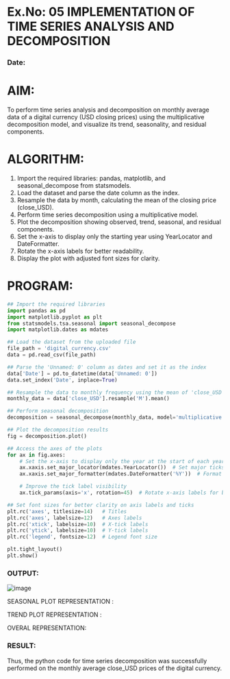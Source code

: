 # Ex.No: 05  IMPLEMENTATION OF TIME SERIES ANALYSIS AND DECOMPOSITION
### Date: 


# AIM:
To perform time series analysis and decomposition on monthly average data of a digital currency (USD closing prices) using the multiplicative decomposition model, and visualize its trend, seasonality, and residual components.

# ALGORITHM:
1. Import the required libraries: pandas, matplotlib, and seasonal_decompose from statsmodels.
2. Load the dataset and parse the date column as the index.
3. Resample the data by month, calculating the mean of the closing price (close_USD).
4. Perform time series decomposition using a multiplicative model.
5. Plot the decomposition showing observed, trend, seasonal, and residual components.
6. Set the x-axis to display only the starting year using YearLocator and DateFormatter.
7. Rotate the x-axis labels for better readability.
8. Display the plot with adjusted font sizes for clarity.

# PROGRAM:
```python
## Import the required libraries
import pandas as pd
import matplotlib.pyplot as plt
from statsmodels.tsa.seasonal import seasonal_decompose
import matplotlib.dates as mdates

## Load the dataset from the uploaded file
file_path = 'digital_currency.csv'
data = pd.read_csv(file_path)

## Parse the 'Unnamed: 0' column as dates and set it as the index
data['Date'] = pd.to_datetime(data['Unnamed: 0'])
data.set_index('Date', inplace=True)

## Resample the data to monthly frequency using the mean of 'close_USD'
monthly_data = data['close_USD'].resample('M').mean()

## Perform seasonal decomposition
decomposition = seasonal_decompose(monthly_data, model='multiplicative', period=12)

## Plot the decomposition results
fig = decomposition.plot()

## Access the axes of the plots
for ax in fig.axes:
    # Set the x-axis to display only the year at the start of each year
    ax.xaxis.set_major_locator(mdates.YearLocator())  # Set major ticks at the start of each year
    ax.xaxis.set_major_formatter(mdates.DateFormatter('%Y'))  # Format the ticks to display only the year

    # Improve the tick label visibility
    ax.tick_params(axis='x', rotation=45)  # Rotate x-axis labels for better readability

## Set font sizes for better clarity on axis labels and ticks
plt.rc('axes', titlesize=14)   # Titles
plt.rc('axes', labelsize=12)   # Axes labels
plt.rc('xtick', labelsize=10)  # X-tick labels
plt.rc('ytick', labelsize=10)  # Y-tick labels
plt.rc('legend', fontsize=12)  # Legend font size

plt.tight_layout()
plt.show()
```


### OUTPUT:
![image](https://github.com/user-attachments/assets/99619216-98e9-439f-aebd-06f8fb6f4455)

SEASONAL PLOT REPRESENTATION :



TREND PLOT REPRESENTATION :

OVERAL REPRESENTATION:



### RESULT:
Thus, the python code for time series decomposition was successfully performed on the monthly average close_USD prices of the digital currency.
